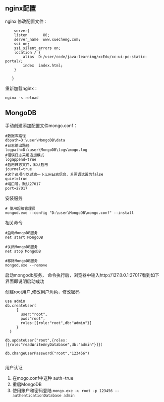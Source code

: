 ## nginx配置
nginx 修改配置文件：

```
    server{
	listen       80;
	server_name  www.xuecheng.com;
	ssi on;
	ssi_silent_errors on;
	location / {
		alias  D:/user/code/java-learning/xcEdu/xc-ui-pc-static-portal/;
		index  index.html;
	}
	
   }
```

重新加载nginx：
```
nginx -s reload
```

## MongoDB 

手动创建添加配置文件mongo.conf：
```
#数据库路径
dbpath=D:\user\MongoDB\data
#日志输出路径
logpath=D:\user\MongoDB\logs\mogo.log
#错误日志采用追加模式
logappend=true
#启用日志文件，默认启用
journal=true
#这个选项可以过滤一下无用日志信息，若需调试设为false
quiet=true
#端口号，默认27017
port=27017
```

安装服务
```
# 使用超级管理员
mongod.exe --config "D:\user\MongoDB\mongo.conf" --install
```

相关命令
```
#启动MongoDB服务
net start MongoDB

#关闭MongoDB服务
net stop MongoDB

#移除MongoDB服务
mongod.exe --remove
```

启动mongodb服务，
命令执行后，浏览器中输入http://127.0.0.1:27017看到如下界面即说明启动成功

创建root用户,修改用户角色，修改密码
```
use admin
db.createUser(
     {
       user:"root",
       pwd:"root",
       roles:[{role:"root",db:"admin"}]
     }
  )

db.updateUser("root",{roles:[{role:"readWriteAnyDatabase",db:"admin"}]})

db.changeUserPassword("root","123456")


```

用户认证
1. 在mogo.conf中这种 auth=true
2. 重启MongoDB
3. 使用账户和密码登陆
	`mongo.exe -u root -p 123456 --authenticationDatabase admin`